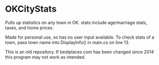 OKCityStats
===========

Pulls up statistics on any town in OK. stats include age/marriage stats, taxes, and home prices.

Made for personal use, so has no user input available. To check stats of a town, pass town name into DisplayInfo() in main.cs on line 13.

This is an old repository. If bestplaces.com has been changed since 2014 this program may not work as intended. 
